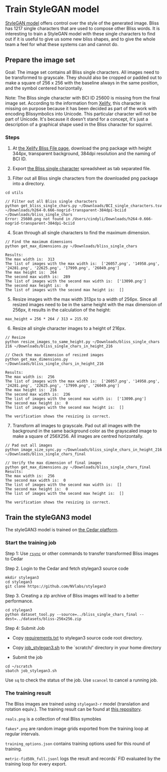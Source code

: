 # Train StyleGAN model

[StyleGAN model](https://machinelearningmastery.com/introduction-to-style-generative-adversarial-network-stylegan/) 
offers control over the style of the generated image. Bliss has 1217 single characters that are used to compose other
Bliss words. It is interesting to train a StyleGAN model with these single characters to find out if it is useful to
give us some new bliss shapes, and to give the whole team a feel for what these systems can and cannot do.

## Prepare the image set

Goal: The image set contains all Bliss single characters. All images need to be transformed to grayscale. They should
also be cropped or padded out to make a square of 256 x 256 with the baseline always in the same position, and the
symbol centered horizontally.

Note: The Bliss single character with BCI ID 25600 is missing from the final image set. According to the information
from [Xelify](https://www.xelify.se/blissfiles/), this character is missing on purpose because it has been decided as
part of the work with encoding Blissymbolics into Unicode. This particular character will not be part of Unicode. It's
because it doesn't stand for a concept, it's just a description of a graphical shape used in the Bliss character for
squirrel.

### Steps

1. At [the Xelify Bliss File page](https://www.xelify.se/blissfiles/), download the png package with height 344px,
transparent background, 384dpi resolution and the naming of BCI ID.

2. Export [the Bliss single character](https://docs.google.com/spreadsheets/d/1t1x1UFuJC1hpjrxdXKi19Tk_Tv-9GVQWSA4sN2FScv4/edit#gid=138588066) spreadsheet as tab separated file.

3. Filter out all Bliss single characters from the downloaded png package into a directory.
```
cd utils

// Filter out all Bliss single characters
python get_bliss_single_chars.py ~/Downloads/BCI_single_characters.tsv ~/Downloads/h264-0.666-nogrid-transparent-384dpi-bciid ~/Downloads/bliss_single_chars
Error: 25600.png not found in /Users/cindyli/Downloads/h264-0.666-nogrid-transparent-384dpi-bciid
```

4. Scan through all single characters to find the maximum dimension.
```
// Find the maximum dimensions
python get_max_dimensions.py ~/Downloads/bliss_single_chars

Results:
The max width is:  313
The list of images with the max width is:  ['26057.png', '14958.png', '24281.png', '22625.png', '17999.png', '26049.png']
The max height is:  264
The second max width is:  289
The list of images with the second max width is:  ['13090.png']
The second max height is:  0
The list of images with the second max height is:  []
```

5. Resize images with the max width 313px to a width of 256px. Since all resized images need to be in the same height 
with the max dimension of 256px, it results in the calculation of the height:
```
max_height = 256 * 264 / 313 = 215.92
```

6. Resize all single character images to a height of 216px.
```
// Resize
python resize_images_to_same_height.py ~/Downloads/bliss_single_chars 216 ~/Downloads/bliss_single_chars_in_height_216

// Check the max dimension of resized images
python get_max_dimensions.py ~/Downloads/bliss_single_chars_in_height_216

Results:
The max width is:  256
The list of images with the max width is:  ['26057.png', '14958.png', '24281.png', '22625.png', '17999.png', '26049.png']
The max height is:  216
The second max width is:  236
The list of images with the second max width is:  ['13090.png']
The second max height is:  0
The list of images with the second max height is:  []

The verification shows the resizing is correct.
```

7. Transform all images to grayscale. Pad out all images with the background in the same background color as the
grayscaled image to make a square of 256X256. All images are centred horizontally.
```
// Pad out all images
python image_size_sync.py ~/Downloads/bliss_single_chars_in_height_216 ~/Downloads/bliss_single_chars_final

// Verify the max dimension of final images
python get_max_dimensions.py ~/Downloads/bliss_single_chars_final
Results:
The max width is:  256
The second max width is:  0
The list of images with the second max width is:  []
The second max height is:  0
The list of images with the second max height is:  []

The verification shows the resizing is correct.
```

## Train the styleGAN3 model

The styleGAN3 model is trained on [the Cedar platform](https://docs.alliancecan.ca/wiki/Cedar).

### Start the training job

Step 1: Use [`rsync`](https://linuxhandbook.com/transfer-files-ssh/) or other commands to transfer transformed Bliss
images to Cedar

Step 2. Login to the Cedar and fetch stylegan3 source code
```
mkdir stylegan3
cd stylegan3
git clone https://github.com/NVlabs/stylegan3
```

Step 3. Creating a zip archive of Bliss images will lead to a better performance.
```
cd stylegan3
python dataset_tool.py --source=../bliss_single_chars_final --dest=../datasets/bliss-256x256.zip
```

Step 4: Submit Job

* Copy [requirements.txt](../jobs/stylegan3/requirements.txt) to stylegan3 source code root directory.

* Copy [job_stylegan3.sh](../jobs/stylegan3/job_stylegan3.sh) to the `scratch/' directory in your home directory

* Submit the job

```
cd ~/scratch
sbatch job_stylegan3.sh
```

Use `sq` to check the status of the job. Use `scancel` to cancel a running job.

### The training result

The Bliss images are trained using `stylegan3-r` model (translation and rotation equiv.). The training result can
be found at [this repository](https://github.com/cindyli/bliss-data/tree/main/styleGAN/styleGAN-training-results/stylegan3-r).

`reals.png` is a collection of real Bliss symobles

`fakes*.png` are random image grids exported from the training loop at regular intervals.

`training_options.json` contains training options used for this round of training.

`metric-fid50k_full.jsonl` logs the result and records` FID evaluated by the training loop for every export.
